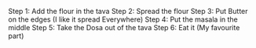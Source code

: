 Step 1: Add the flour in the tava
Step 2: Spread the flour 
Step 3: Put Butter on the edges (I like it spread Everywhere)
Step 4: Put the masala in the middle
Step 5: Take the Dosa out of the tava
Step 6: Eat it (My favourite part)
